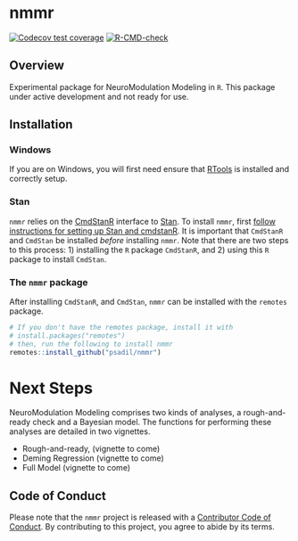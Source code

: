 
# nmmr

<!-- badges: start -->
[![Codecov test coverage](https://codecov.io/gh/psadil/nmmr/branch/master/graph/badge.svg)](https://codecov.io/gh/psadil/nmmr?branch=master)
[![R-CMD-check](https://github.com/psadil/nmmr/workflows/R-CMD-check/badge.svg)](https://github.com/psadil/nmmr/actions)
<!-- badges: end -->

## Overview

Experimental package for NeuroModulation Modeling in `R`. This package under active development and not ready for use.

## Installation

### Windows

If you are on Windows, you will first need ensure that [RTools](https://cran.r-project.org/bin/windows/Rtools/) is installed and correctly setup.

### Stan

`nmmr` relies on the [CmdStanR](https://mc-stan.org/cmdstanr/) interface to [Stan](https://mc-stan.org). To install `nmmr`, first [follow instructions for setting up Stan and cmdstanR](https://mc-stan.org/cmdstanr/articles/cmdstanr.html). It is important that `CmdStanR` and `CmdStan` be installed *before* installing `nmmr`. Note that there are two steps to this process: 1) installing the `R` package `CmdStanR`, and 2) using this `R` package to install `CmdStan`.

### The `nmmr` package

After installing `CmdStanR`, and `CmdStan`, `nmmr` can be installed with the `remotes` package.

``` r
# If you don't have the remotes package, install it with 
# install.packages("remotes")
# then, run the following to install nmmr
remotes::install_github("psadil/nmmr")
```

# Next Steps

NeuroModulation Modeling comprises two kinds of analyses, a rough-and-ready check and a Bayesian model. The functions for performing these analyses are detailed in two vignettes.

-   Rough-and-ready, (vignette to come)
-   Deming Regression (vignette to come)
-   Full Model (vignette to come)

## Code of Conduct

Please note that the `nmmr` project is released with a [Contributor Code of Conduct](https://contributor-covenant.org/version/2/0/CODE_OF_CONDUCT.html). By contributing to this project, you agree to abide by its terms.

